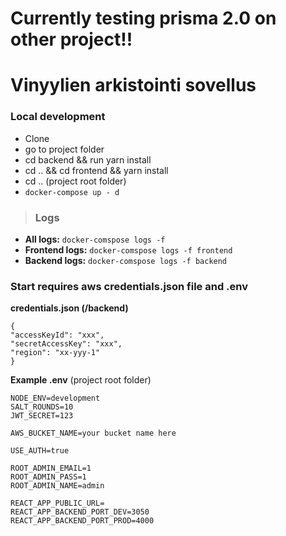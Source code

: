 # Currently testing prisma 2.0 on other project!!

# Vinyylien arkistointi sovellus

### Local development
- Clone
- go to project folder
- cd backend && run yarn install
- cd .. && cd frontend && yarn install
- cd .. (project root folder)
- `docker-compose up - d`

> ### Logs
- **All logs:** `docker-comspose logs -f`
- **Frontend logs:** `docker-comspose logs -f frontend`
- **Backend logs:** `docker-comspose logs -f backend`

### Start requires aws credentials.json file and .env
**credentials.json (/backend)**

    {
    "accessKeyId": "xxx",
    "secretAccessKey": "xxx",
    "region": "xx-yyy-1"
    }

**Example .env** (project root folder)
 
    NODE_ENV=development
    SALT_ROUNDS=10
    JWT_SECRET=123

    AWS_BUCKET_NAME=your bucket name here

    USE_AUTH=true

    ROOT_ADMIN_EMAIL=1
    ROOT_ADMIN_PASS=1
    ROOT_ADMIN_NAME=admin

    REACT_APP_PUBLIC_URL=
    REACT_APP_BACKEND_PORT_DEV=3050
    REACT_APP_BACKEND_PORT_PROD=4000
